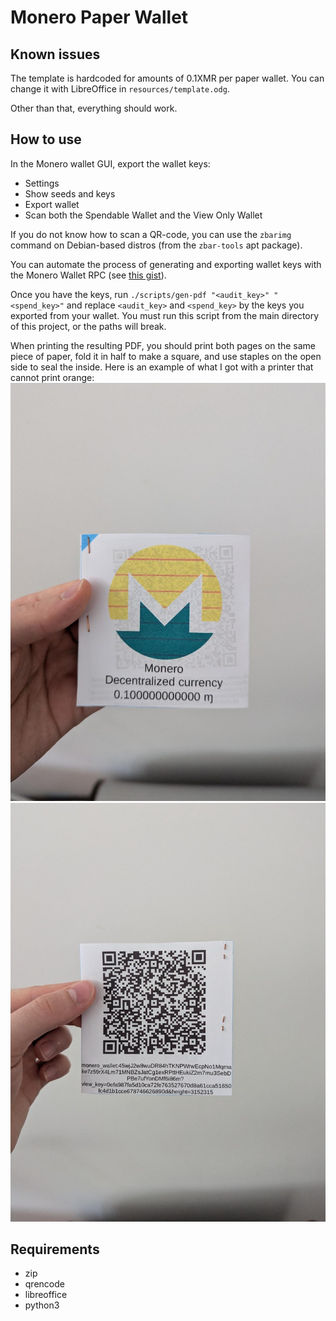 # Monero Paper Wallet

## Known issues

The template is hardcoded for amounts of 0.1XMR per paper wallet. You can change it with LibreOffice in `resources/template.odg`.

Other than that, everything should work.

## How to use

In the Monero wallet GUI, export the wallet keys:
- Settings
- Show seeds and keys
- Export wallet
- Scan both the Spendable Wallet and the View Only Wallet

If you do not know how to scan a QR-code, you can use the `zbarimg` command on Debian-based distros (from the `zbar-tools` apt package).

You can automate the process of generating and exporting wallet keys with the Monero Wallet RPC (see [this gist](https://gist.github.com/yacinecheikh/8d3cf29d4a126c21dbd8637dfdbfc6bd)).

Once you have the keys, run `./scripts/gen-pdf "<audit_key>" "<spend_key>"` and replace `<audit_key>` and `<spend_key>` by the keys you exported from your wallet.
You must run this script from the main directory of this project, or the paths will break.

When printing the resulting PDF, you should print both pages on the same piece of paper, fold it in half to make a square, and use staples on the open side to seal the inside.
Here is an example of what I got with a printer that cannot print orange:
![Example 1](./example-front.jpeg)
![Example 2](./example-back.jpeg)

## Requirements

- zip
- qrencode
- libreoffice
- python3

